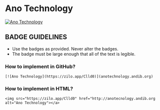 # Ano Technology
[![Ano Technology](https://andibde.github.io/anotechnology/ano-technology.png)](https://github.com/andibde/anotechnology/)

## BADGE GUIDELINES
* Use the badges as provided. Never alter the badges.
* The badge must be large enough that all of the text is legible.


### How to implement in GitHub?
```
[![Ano Technology](https://zilo.app/Clld0)](anotechnology.andib.org)
```

### How to implement in HTML?
```
<img src="https://zilo.app/Clld0" href="http://anotecnology.andib.org alt="Ano Technology"></a>
```
